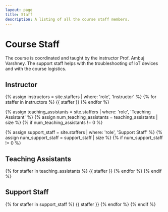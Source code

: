 ```yaml
---
layout: page
title: Staff
description: A listing of all the course staff members.
---
```


# Course Staff

The course is coordinated and taught by the instructor Prof. Ambuj Varshney. The support staff helps with the troubleshooting of IoT devices and with the course logistics.

## Instructor

{% assign instructors = site.staffers | where: 'role', 'Instructor' %}
{% for staffer in instructors %}
{{ staffer }}
{% endfor %}

{% assign teaching_assistants = site.staffers | where: 'role', 'Teaching Assistant' %}
{% assign num_teaching_assistants = teaching_assistants | size %}
{% if num_teaching_assistants != 0 %}

{% assign support_staff = site.staffers | where: 'role', 'Support Staff' %}
{% assign num_support_staff = support_staff | size %}
{% if num_support_staff != 0 %}

## Teaching Assistants

{% for staffer in teaching_assistants %}
{{ staffer }}
{% endfor %}
{% endif %}


## Support Staff

{% for staffer in support_staff %}
{{ staffer }}
{% endfor %}
{% endif %}
